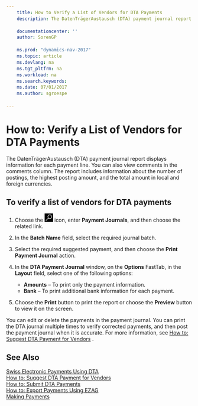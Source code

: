 ```yaml
---
    title: How to Verify a List of Vendors for DTA Payments
    description: The DatenTrägerAustausch (DTA) payment journal report displays information for each payment line. You can also view comments in the comments column. The report includes information about the number of postings, the highest posting amount, and the total amount in local and foreign currencies.

    documentationcenter: ''
    author: SorenGP

    ms.prod: "dynamics-nav-2017"
    ms.topic: article
    ms.devlang: na
    ms.tgt_pltfrm: na
    ms.workload: na
    ms.search.keywords:
    ms.date: 07/01/2017
    ms.author: sgroespe

---
```

# How to: Verify a List of Vendors for DTA Payments
The DatenTrägerAustausch (DTA) payment journal report displays information for each payment line. You can also view comments in the comments column. The report includes information about the number of postings, the highest posting amount, and the total amount in local and foreign currencies.  

## To verify a list of vendors for DTA payments  

1.  Choose the ![Search for Page or Report](../../media/ui-search/search_small.png "Search for Page or Report icon") icon, enter **Payment Journals**, and then choose the related link.  
2.  In the **Batch Name** field, select the required journal batch.  
3.  Select the required suggested payment, and then choose the **Print Payment Journal** action.  
4.  In the **DTA Payment Journal** window, on the **Options** FastTab, in the **Layout** field, select one of the following options:  

    - **Amounts** – To print only the payment information.  
    - **Bank** – To print additional bank information for each payment.  

5.  Choose the **Print** button to print the report or choose the **Preview** button to view it on the screen.  

You can edit or delete the payments in the payment journal. You can print the DTA journal multiple times to verify corrected payments, and then post the payment journal when it is accurate. For more information, see [How to: Suggest DTA Payment for Vendors](how-to-suggest-dta-payment-for-vendors.md.md) .  

## See Also  
 [Swiss Electronic Payments Using DTA](swiss-electronic-payments-using-dta.md)   
 [How to: Suggest DTA Payment for Vendors](how-to-suggest-dta-payment-for-vendors.md)   
 [How to: Submit DTA Payments](how-to-submit-dta-payments.md)   
 [How to: Export Payments Using EZAG](how-to-export-payments-using-ezag.md)   
 [Making Payments](../../payables-make-payments.md)
